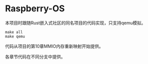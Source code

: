 # Raspberry-OS
本项目时跟随Rust嵌入式社区的同名项目的代码实现，只支持qemu模拟。

```
make all
make qemu
```

代码从项目的第10章MMIO内存重新映射开始提供。

各章节代码在不同分支中提供。

